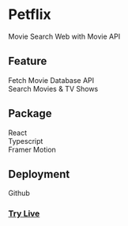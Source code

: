 # Petflix

Movie Search Web with Movie API

## Feature

<div>Fetch Movie Database API</div>
<div>Search Movies & TV Shows</div>

## Package

<div>React</div>
<div>Typescript</div>
<div>Framer Motion</div>

## Deployment

<div>Github</div>

### <a href="https://doraemon0807.github.io/petflix/" target="_blank">Try Live</a>
